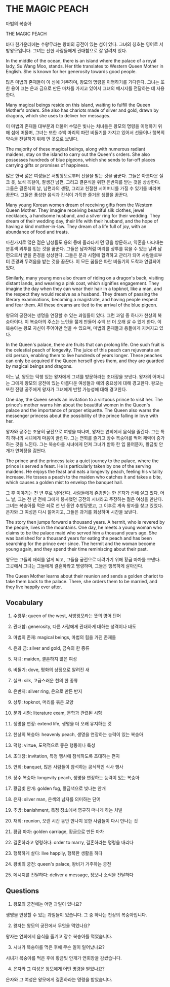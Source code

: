 # THE MAGIC PEACH

마법의 복숭아

THE MAGIC PEACH

바다 한가운데에는 수왕무라는 왕비의 궁전이 있는 섬이 있다. 그녀의 칭호는 영어로 서방왕모입니다. 그녀는 선한 사람들에게 관대함으로 잘 알려져 있다.

In the middle of the ocean, there is an island where the palace of a royal lady, Su Wang Moo, stands. Her title translates to Western Queen Mother in English. She is known for her generosity towards good people.

많은 마법의 존재들이 이 섬에 거주하며, 왕모의 명령을 이행하기를 기다린다. 그녀는 또한 용이 끄는 은과 금으로 만든 마차를 가지고 있어서 그녀의 메시지를 전달하는 데 사용한다.

Many magical beings reside on this island, waiting to fulfill the Queen Mother's orders. She also has chariots made of silver and gold, drawn by dragons, which she uses to deliver her messages.

이 마법의 존재들 대부분과 더불어 수많은 빛나는 처녀들은 왕모의 명령을 이행하기 위해 섬에 머물며, 그녀는 또한 수백 마리의 파란 비둘기를 가지고 있어서 선물이나 행복의 약속을 전달하기 위해 먼 곳으로 보낸다.

The majority of these magical beings, along with numerous radiant maidens, stay on the island to carry out the Queen's orders. She also possesses hundreds of blue pigeons, which she sends to far-off places carrying gifts or promises of happiness.

많은 한국 젊은 여성들은 서방왕모로부터 선물을 받는 것을 꿈꾼다. 그들은 아름다운 실크 옷, 보석 목걸이, 잘생긴 남편, 그리고 결혼식을 위한 은반지를 받는 것을 상상한다. 그들은 결혼식의 날, 남편과의 생활, 그리고 친절한 시어머니를 가질 수 있기를 바라며 꿈꾼다. 그들은 풍성한 음식과 간식이 가득한 즐거운 생활을 꿈꾼다.

Many young Korean women dream of receiving gifts from the Western Queen Mother. They imagine receiving beautiful silk clothes, jewel necklaces, a handsome husband, and a silver ring for their wedding. They dream of their wedding day, their life with their husband, and the hope of having a kind mother-in-law. They dream of a life full of joy, with an abundance of food and treats.

마찬가지로 많은 젊은 남성들도 용의 등에 올라타서 먼 땅을 방문하고, 약혼을 나타내는 분홍색 외투를 입는 것을 꿈꾼다. 그들은 남자처럼 머리를 상투를 묶을 수 있는 날과 남편으로서 받을 존경을 상상한다. 그들은 문과 시험에 합격하고 관리가 되어 사람들로부터 존경과 두려움을 받는 것을 꿈꾼다. 이 모든 꿈들은 파란 비둘기의 도착과 연결되어 있다.

Similarly, many young men also dream of riding on a dragon's back, visiting distant lands, and wearing a pink coat, which signifies engagement. They imagine the day when they can wear their hair in a topknot, like a man, and the respect they would receive as a husband. They dream of passing the literary examinations, becoming a magistrate, and having people respect and fear them. All these dreams are tied to the arrival of the blue pigeon.

왕모의 궁전에는 생명을 연장할 수 있는 과일들이 있다. 그런 과일 중 하나가 천상의 복숭아이다. 이 복숭아의 주스는 노인을 젊게 만들어 수백 년 더 오래 살 수 있게 한다. 이 복숭아는 왕모 자신이 주어야만 얻을 수 있으며, 마법의 존재들과 용들에게 지켜지고 있다.

In the Queen's palace, there are fruits that can prolong life. One such fruit is the celestial peach of longevity. The juice of this peach can rejuvenate an old person, enabling them to live hundreds of years longer. These peaches can only be acquired if the Queen herself gives them, and they are guarded by magical beings and dragons.

어느 날, 왕모는 덕행 있는 왕자에게 그녀를 방문하라는 초대장을 보낸다. 왕자의 어머니는 그에게 왕모의 궁전에 있는 아름다운 여성들과 예의 중요성에 대해 경고한다. 왕모는 또한 전령 공주에게 왕자가 그녀에게 반할 가능성에 대해 경고한다.

One day, the Queen sends an invitation to a virtuous prince to visit her. The prince's mother warns him about the beautiful women in the Queen's palace and the importance of proper etiquette. The Queen also warns the messenger princess about the possibility of the prince falling in love with her.

왕자와 공주는 조용히 궁전으로 여행을 떠나며, 왕자는 연회에서 음식을 즐긴다. 그는 특히 하나의 시녀에게 마음이 끌린다. 그는 연회를 즐기고 장수 복숭아를 먹어 체력이 증가하는 것을 느낀다. 그는 복숭아를 시녀에게 던져 그녀가 받아 한 입 물어뜯자, 황금빛 안개가 연회장을 감싼다.

The prince and the princess take a quiet journey to the palace, where the prince is served a feast. He is particularly taken by one of the serving maidens. He enjoys the feast and eats a longevity peach, feeling his vitality increase. He tosses a peach to the maiden who catches it and takes a bite, which causes a golden mist to envelop the banquet hall.

그 후 이야기는 천 년 후로 넘어간다. 사람들에게 존경받는 한 은자가 산에 살고 있다. 어느 날, 그는 천 년 전에 그에게 봉사했던 궁전의 시녀라고 주장하는 젊은 여성을 만난다. 그녀는 복숭아를 먹은 죄로 천 년 동안 추방당했고, 그 이후로 계속 왕자를 찾고 있었다. 은자와 그 여성은 다시 젊어지고, 그들은 과거를 회상하며 시간을 보낸다.

The story then jumps forward a thousand years. A hermit, who is revered by the people, lives in the mountains. One day, he meets a young woman who claims to be the palace maid who served him a thousand years ago. She was banished for a thousand years for eating the peach and has been searching for the prince ever since. The hermit and the woman become young again, and they spend their time reminiscing about their past.

왕모는 그들의 재회를 알게 되고, 그들을 궁전으로 데려가기 위해 황금 마차를 보낸다. 그곳에서 그녀는 그들에게 결혼하라고 명령하며, 그들은 행복하게 살아간다.

The Queen Mother learns about their reunion and sends a golden chariot to take them back to the palace. There, she orders them to be married, and they live happily ever after.

## Vocabulary

1. 수왕무: queen of the west, 서방왕모라는 뜻의 영어 단어

2. 관대함: generosity, 다른 사람에게 관대하게 대하는 성격이나 태도

3. 마법의 존재: magical beings, 마법의 힘을 가진 존재들

4. 은과 금: silver and gold, 금속의 한 종류

5. 처녀: maiden, 결혼하지 않은 여성

6. 비둘기: dove, 평화의 상징으로 알려진 새

7. 실크: silk, 고급스러운 천의 한 종류

8. 은반지: silver ring, 은으로 만든 반지

9. 상투: topknot, 머리를 묶은 모양

10. 문과 시험: literature exam, 문학과 관련된 시험

11. 생명을 연장: extend life, 생명을 더 오래 유지하는 것

12. 천상의 복숭아: heavenly peach, 생명을 연장하는 능력이 있는 복숭아

13. 덕행: virtue, 도덕적으로 좋은 행동이나 특성

14. 초대장: invitation, 특정 행사에 참석하도록 초대하는 편지

15. 연회: banquet, 많은 사람들이 참석하는 공식적인 식사 행사

16. 장수 복숭아: longevity peach, 생명을 연장하는 능력이 있는 복숭아

17. 황금빛 안개: golden fog, 황금색으로 빛나는 안개

18. 은자: silver man, 은색의 남자를 의미하는 단어

19. 추방: banishment, 특정 장소에서 영구히 떠나게 하는 처벌

20. 재회: reunion, 오랜 시간 동안 만나지 못한 사람들이 다시 만나는 것

21. 황금 마차: golden carriage, 황금으로 만든 마차

22. 결혼하라고 명령하다: order to marry, 결혼하라는 명령을 내리다

23. 행복하게 살다: live happily, 행복한 생활을 하다

24. 왕비의 궁전: queen's palace, 왕비가 거주하는 궁전

25. 메시지를 전달하다: deliver a message, 정보나 소식을 전달하다

## Questions

1. 왕모의 궁전에는 어떤 과일이 있나요?

생명을 연장할 수 있는 과일들이 있습니다. 그 중 하나는 천상의 복숭아입니다.

2. 왕자는 왕모의 궁전에서 무엇을 먹었나요?

왕자는 연회에서 음식을 즐기고 장수 복숭아를 먹었습니다.

3. 시녀가 복숭아를 먹은 후에 무슨 일이 일어났나요?

시녀가 복숭아를 먹은 후에 황금빛 안개가 연회장을 감쌌습니다.

4. 은자와 그 여성은 왕모에게 어떤 명령을 받았나요?

은자와 그 여성은 왕모에게 결혼하라는 명령을 받았습니다.

